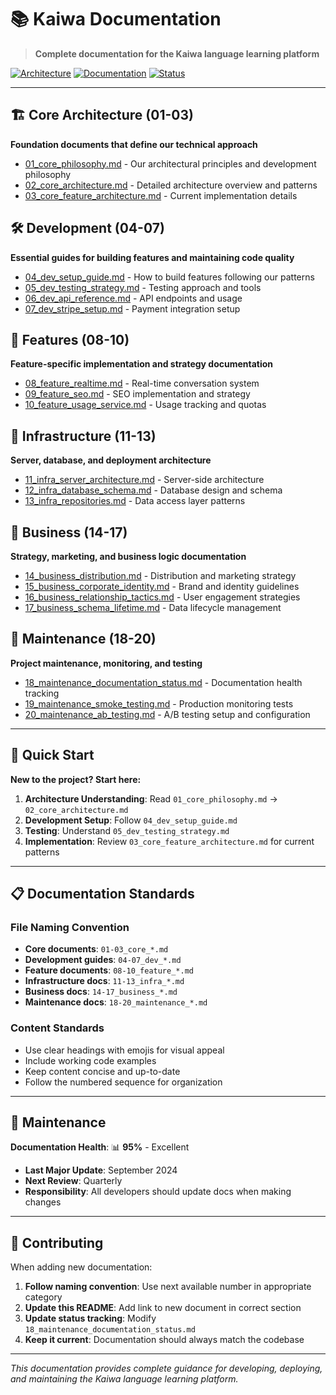 # 📚 Kaiwa Documentation

> **Complete documentation for the Kaiwa language learning platform**

[![Architecture](https://img.shields.io/badge/Architecture-3%20Layer-green?style=for-the-badge)]()
[![Documentation](https://img.shields.io/badge/Documentation-Up%20to%20Date-blue?style=for-the-badge)]()
[![Status](https://img.shields.io/badge/Status-Production%20Ready-red?style=for-the-badge)]()

---

## 🏗️ Core Architecture (01-03)

**Foundation documents that define our technical approach**

- [01_core_philosophy.md](./01_core_philosophy.md) - Our architectural principles and development philosophy
- [02_core_architecture.md](./02_core_architecture.md) - Detailed architecture overview and patterns
- [03_core_feature_architecture.md](./03_core_feature_architecture.md) - Current implementation details

## 🛠️ Development (04-07)

**Essential guides for building features and maintaining code quality**

- [04_dev_setup_guide.md](./04_dev_setup_guide.md) - How to build features following our patterns
- [05_dev_testing_strategy.md](./05_dev_testing_strategy.md) - Testing approach and tools
- [06_dev_api_reference.md](./06_dev_api_reference.md) - API endpoints and usage
- [07_dev_stripe_setup.md](./07_dev_stripe_setup.md) - Payment integration setup

## 🎯 Features (08-10)

**Feature-specific implementation and strategy documentation**

- [08_feature_realtime.md](./08_feature_realtime.md) - Real-time conversation system
- [09_feature_seo.md](./09_feature_seo.md) - SEO implementation and strategy
- [10_feature_usage_service.md](./10_feature_usage_service.md) - Usage tracking and quotas

## 🏢 Infrastructure (11-13)

**Server, database, and deployment architecture**

- [11_infra_server_architecture.md](./11_infra_server_architecture.md) - Server-side architecture
- [12_infra_database_schema.md](./12_infra_database_schema.md) - Database design and schema
- [13_infra_repositories.md](./13_infra_repositories.md) - Data access layer patterns

## 💼 Business (14-17)

**Strategy, marketing, and business logic documentation**

- [14_business_distribution.md](./14_business_distribution.md) - Distribution and marketing strategy
- [15_business_corporate_identity.md](./15_business_corporate_identity.md) - Brand and identity guidelines
- [16_business_relationship_tactics.md](./16_business_relationship_tactics.md) - User engagement strategies
- [17_business_schema_lifetime.md](./17_business_schema_lifetime.md) - Data lifecycle management

## 🔧 Maintenance (18-20)

**Project maintenance, monitoring, and testing**

- [18_maintenance_documentation_status.md](./18_maintenance_documentation_status.md) - Documentation health tracking
- [19_maintenance_smoke_testing.md](./19_maintenance_smoke_testing.md) - Production monitoring tests
- [20_maintenance_ab_testing.md](./20_maintenance_ab_testing.md) - A/B testing setup and configuration

---

## 🎯 Quick Start

**New to the project? Start here:**

1. **Architecture Understanding**: Read `01_core_philosophy.md` → `02_core_architecture.md`
2. **Development Setup**: Follow `04_dev_setup_guide.md`
3. **Testing**: Understand `05_dev_testing_strategy.md`
4. **Implementation**: Review `03_core_feature_architecture.md` for current patterns

---

## 📋 Documentation Standards

### File Naming Convention

- **Core documents**: `01-03_core_*.md`
- **Development guides**: `04-07_dev_*.md`
- **Feature documents**: `08-10_feature_*.md`
- **Infrastructure docs**: `11-13_infra_*.md`
- **Business docs**: `14-17_business_*.md`
- **Maintenance docs**: `18-20_maintenance_*.md`

### Content Standards

- Use clear headings with emojis for visual appeal
- Include working code examples
- Keep content concise and up-to-date
- Follow the numbered sequence for organization

---

## 🔄 Maintenance

**Documentation Health**: 📊 **95%** - Excellent

- **Last Major Update**: September 2024
- **Next Review**: Quarterly
- **Responsibility**: All developers should update docs when making changes

---

## 🚀 Contributing

When adding new documentation:

1. **Follow naming convention**: Use next available number in appropriate category
2. **Update this README**: Add link to new document in correct section
3. **Update status tracking**: Modify `18_maintenance_documentation_status.md`
4. **Keep it current**: Documentation should always match the codebase

---

_This documentation provides complete guidance for developing, deploying, and maintaining the Kaiwa language learning platform._
